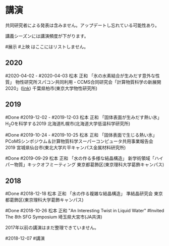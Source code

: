 # 講演

共同研究者による発表は含みません。アップデートし忘れている可能性あり。

講義シーズンには講演頻度が下がります。

#展示 #上映 はここにはリストしません。

<!--現在、次の講演の予定はありません。-->


## 2020

#2020-04-02 - #2020-04-03 松本 正和 「氷の水素結合が生みだす意外な性質」 物性研究所スパコン共同利用・CCMS合同研究会「計算物質科学の新展開2020」([link](https://ccms.issp.u-tokyo.ac.jp/event/2955)) 千葉県柏市(東京大学物性研究所)

## 2019

#Done #2019-12-02 - #2019-12-03 松本 正和 「固体表面が生みだす熱い氷」 H<sub>2</sub>Oを科学する2019 北海道札幌市(北海道大学低温科学研究所)

#Done #2019-10-24 - #2019-10-25 松本 正和 「固体表面で生じる熱い氷」 PCoMSシンポジウム＆計算物質科学スーパーコンピュータ共用事業報告会　2019 宮城県仙台市(東北大学片平キャンパス金属材料研究所)

#Done #2019-09-29 松本 正和 「水の作る多様な結晶構造」 新学術領域「ハイパー物質」キックオフミーティング 東京都葛飾区(東京理科大学葛飾キャンパス)




## 2018



#Done #2018-12-18 松本 正和 「水の作る複雑な結晶構造」 準結晶研究会 東京都葛飾区(東京理科大学葛飾キャンパス)



#Done #2018-10-26 松本 正和 "An Interesting Twist in Liquid Water" #Invited The 8th SFG Symposium 埼玉県大宮市(JA共済)



2017年以前の講演はまだ整理できていません。



#2018-12-07  #講演

